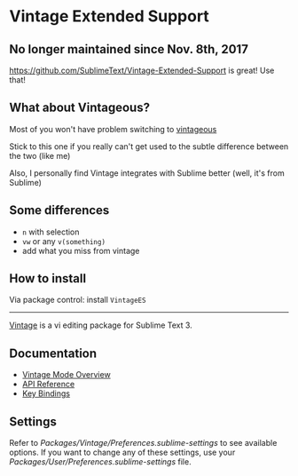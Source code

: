 # Vintage Extended Support

## No longer maintained since Nov. 8th, 2017

https://github.com/SublimeText/Vintage-Extended-Support is great! Use that!

## What about Vintageous?

Most of you won't have problem switching to [vintageous](https://github.com/guillermooo/Vintageous)

Stick to this one if you really can't get used to the subtle difference between the two (like me)

Also, I personally find Vintage integrates with Sublime better (well, it's from Sublime)

## Some differences
- `n` with selection
- `vw` or any `v(something)`
- add what you miss from vintage

## How to install

Via package control: install `VintageES`

--------------------

[Vintage](http://www.sublimetext.com/docs/3/vintage.html) is a vi editing package for Sublime Text 3.


## Documentation
* [Vintage Mode Overview](http://www.sublimetext.com/docs/3/vintage.html)
* [API Reference](http://www.sublimetext.com/docs/3/api_reference.html)
* [Key Bindings](http://sublimetext.info/docs/en/customization/key_bindings.html)

## Settings
Refer to *Packages/Vintage/Preferences.sublime-settings* to see available
options. If you want to change any of these settings, use your
*Packages/User/Preferences.sublime-settings* file.
